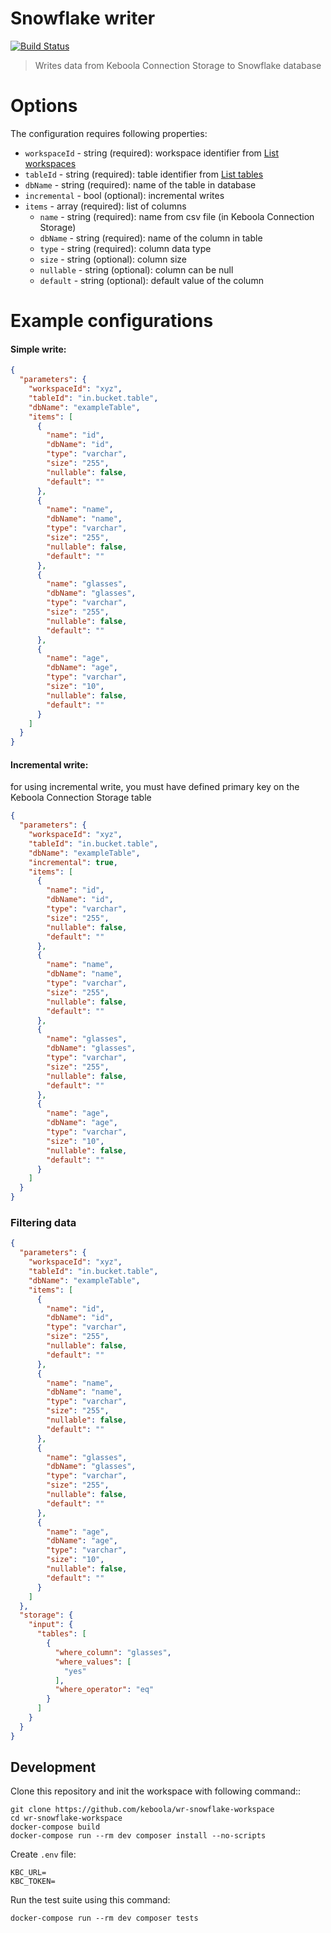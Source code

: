 # Snowflake writer
[![Build Status](https://travis-ci.com/keboola/wr-snowflake-workspace.svg?branch=master)](https://travis-ci.org/keboola/db-writer-snowflake)

> Writes data from Keboola Connection Storage to Snowflake database

# Options
The configuration requires following properties:

- `workspaceId` - string (required): workspace identifier from [List workspaces](https://keboola.docs.apiary.io/#reference/workspaces/workspaces-collection/list-workspaces)
- `tableId` - string (required): table identifier from [List tables](https://keboola.docs.apiary.io/#reference/tables/list-tables/list-all-tables)
- `dbName` - string (required): name of the table in database
- `incremental` - bool (optional): incremental writes
- `items` - array (required): list of columns
    - `name` - string (required): name from csv file (in Keboola Connection Storage)
    - `dbName` - string (required): name of the column in table
    - `type` - string (required): column data type
    - `size` - string (optional): column size
    - `nullable` - string (optional): column can be null
    - `default` - string (optional): default value of the column

# Example configurations

#### Simple write:
```json
{
  "parameters": {
    "workspaceId": "xyz",
    "tableId": "in.bucket.table",
    "dbName": "exampleTable",
    "items": [
      {
        "name": "id",
        "dbName": "id",
        "type": "varchar",
        "size": "255",
        "nullable": false,
        "default": ""
      },
      {
        "name": "name",
        "dbName": "name",
        "type": "varchar",
        "size": "255",
        "nullable": false,
        "default": ""
      },
      {
        "name": "glasses",
        "dbName": "glasses",
        "type": "varchar",
        "size": "255",
        "nullable": false,
        "default": ""
      },
      {
        "name": "age",
        "dbName": "age",
        "type": "varchar",
        "size": "10",
        "nullable": false,
        "default": ""
      }
    ]
  }
}
```

#### Incremental write:

for using incremental write, you must have defined primary key on the Keboola Connection Storage table

```json
{
  "parameters": {
    "workspaceId": "xyz",
    "tableId": "in.bucket.table",
    "dbName": "exampleTable",
    "incremental": true,
    "items": [
      {
        "name": "id",
        "dbName": "id",
        "type": "varchar",
        "size": "255",
        "nullable": false,
        "default": ""
      },
      {
        "name": "name",
        "dbName": "name",
        "type": "varchar",
        "size": "255",
        "nullable": false,
        "default": ""
      },
      {
        "name": "glasses",
        "dbName": "glasses",
        "type": "varchar",
        "size": "255",
        "nullable": false,
        "default": ""
      },
      {
        "name": "age",
        "dbName": "age",
        "type": "varchar",
        "size": "10",
        "nullable": false,
        "default": ""
      }
    ]
  }
}
```

### Filtering data
```json
{
  "parameters": {
    "workspaceId": "xyz",
    "tableId": "in.bucket.table",
    "dbName": "exampleTable",
    "items": [
      {
        "name": "id",
        "dbName": "id",
        "type": "varchar",
        "size": "255",
        "nullable": false,
        "default": ""
      },
      {
        "name": "name",
        "dbName": "name",
        "type": "varchar",
        "size": "255",
        "nullable": false,
        "default": ""
      },
      {
        "name": "glasses",
        "dbName": "glasses",
        "type": "varchar",
        "size": "255",
        "nullable": false,
        "default": ""
      },
      {
        "name": "age",
        "dbName": "age",
        "type": "varchar",
        "size": "10",
        "nullable": false,
        "default": ""
      }
    ]
  },
  "storage": {
    "input": {
      "tables": [
        {
          "where_column": "glasses",
          "where_values": [
            "yes"
          ],
          "where_operator": "eq"
        }
      ]
    }
  }
}

```

## Development

Clone this repository and init the workspace with following command::

```
git clone https://github.com/keboola/wr-snowflake-workspace
cd wr-snowflake-workspace
docker-compose build
docker-compose run --rm dev composer install --no-scripts
```

Create `.env` file:

```dotenv
KBC_URL=
KBC_TOKEN=
```

Run the test suite using this command:

```
docker-compose run --rm dev composer tests
```
 
